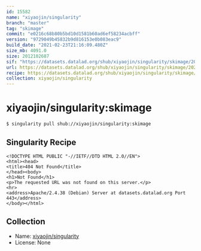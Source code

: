 ```yaml
---
id: 15582
name: "xiyaojin/singularity"
branch: "master"
tag: "skimage"
commit: "e0216c68b80b5bd10d1581b60ad6ef58234acbff"
version: "9729049b45832b9d816153e0b083eac9"
build_date: "2021-02-23T21:16:09.480Z"
size_mb: 4091.0
size: 2012102687
sif: "https://datasets.datalad.org/shub/xiyaojin/singularity/skimage/2021-02-23-e0216c68-9729049b/9729049b45832b9d816153e0b083eac9.sif"
url: https://datasets.datalad.org/shub/xiyaojin/singularity/skimage/2021-02-23-e0216c68-9729049b/
recipe: https://datasets.datalad.org/shub/xiyaojin/singularity/skimage/2021-02-23-e0216c68-9729049b/Singularity
collection: xiyaojin/singularity
---
```


# xiyaojin/singularity:skimage

```bash
$ singularity pull shub://xiyaojin/singularity:skimage
```

## Singularity Recipe

```singularity
<!DOCTYPE HTML PUBLIC "-//IETF//DTD HTML 2.0//EN">
<html><head>
<title>404 Not Found</title>
</head><body>
<h1>Not Found</h1>
<p>The requested URL was not found on this server.</p>
<hr>
<address>Apache/2.4.38 (Debian) Server at datasets.datalad.org Port 443</address>
</body></html>
```

## Collection

 - Name: [xiyaojin/singularity](https://github.com/xiyaojin/singularity)
 - License: None

